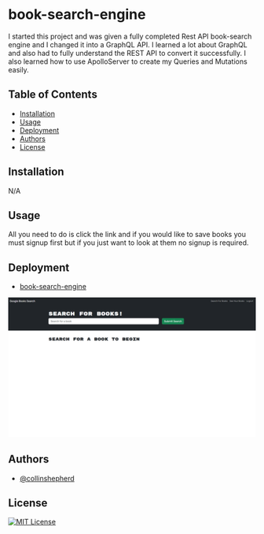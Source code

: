 # book-search-engine

I started this project and was given a fully completed Rest API book-search engine and I changed it into a GraphQL API. I learned a lot about GraphQL and also had to fully understand the REST API to convert it successfully. I also learned how to use ApolloServer to create my Queries and Mutations easily.

## Table of Contents

- [Installation](#installation)
- [Usage](#usage)
- [Deployment](#deployment)
- [Authors](#authors)
- [License](#license)

## Installation

N/A

## Usage

All you need to do is click the link and if you would like to save books you must signup first but if you just want to look at them no signup is required.

## Deployment

- [book-search-engine](https://cshep-book-search-b57766c5f44d.herokuapp.com/)

![Main Page Picture](./home-screen.png)

## Authors

- [@collinshepherd](https://www.github.com/collinshepherd)

## License

[![MIT License](https://img.shields.io/badge/License-MIT-blue.svg)](https://mit-license.org/)
